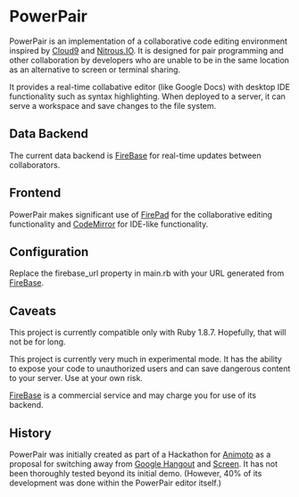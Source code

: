 # PowerPair
PowerPair is an implementation of a collaborative code editing environment inspired by [Cloud9](https://c9.io/) and [Nitrous.IO](https://www.nitrous.io/). It is designed for pair programming and other collaboration by developers who are unable to be in the same location as an alternative to screen or terminal sharing.

It provides a real-time collabative editor (like Google Docs) with desktop IDE functionality such as syntax highlighting. When deployed to a server, it can serve a workspace and save changes to the file system.

## Data Backend
The current data backend is [FireBase](https://www.firebase.com/) for real-time updates between collaborators.

## Frontend
PowerPair makes significant use of [FirePad](http://www.firepad.io/) for the collaborative editing functionality and [CodeMirror](http://codemirror.net/) for IDE-like functionality.

## Configuration
Replace the firebase_url property in main.rb with your URL generated from [FireBase](https://www.firebase.com/).

## Caveats
This project is currently compatible only with Ruby 1.8.7. Hopefully, that will not be for long.

This project is currently very much in experimental mode. It has the ability to expose your code to unauthorized users and can save dangerous content to your server. Use at your own risk.

[FireBase](https://www.firebase.com/) is a commercial service and may charge you for use of its backend.

## History

PowerPair was initially created as part of a Hackathon for [Animoto](http://animoto.com) as a proposal for switching away from [Google Hangout](https://plus.google.com/hangouts) and [Screen](https://help.ubuntu.com/community/Screen). It has not been thoroughly tested beyond its initial demo. (However, 40% of its development was done within the PowerPair editor itself.)